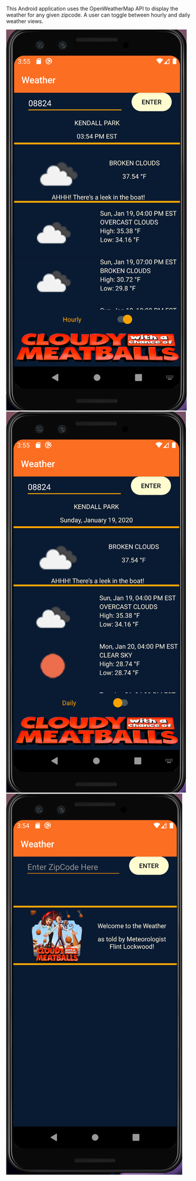 This Android application uses the OpenWeatherMap API to display the weather for any given zipcode. A user can toggle between hourly and daily weather views. 

![alt text](https://github.com/jeffreypaulraj/WeatherApp/blob/master/weatherHourlyView.png)
![alt text](https://github.com/jeffreypaulraj/WeatherApp/blob/master/weatherDailyView.png)
![alt text](https://github.com/jeffreypaulraj/WeatherApp/blob/master/weatherHomeScreen.png)
